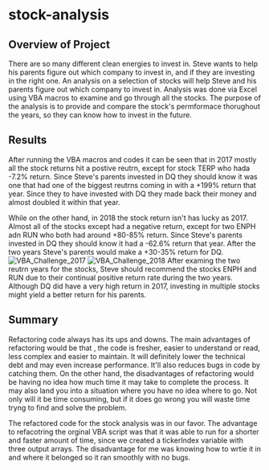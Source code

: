 # stock-analysis

## Overview of Project
There are so many different clean energies to invest in. Steve wants to help his parents figure out which company to invest in, and if they are investing in the right one. An analysis on a selection of stocks will help Steve and his parents figure out which company to invest in. Analysis was done via Excel using VBA macros to examine and go through all the stocks. The purpose of the analysis is to provide and compare the stock's permformace thorughout the years, so they can know how to invest in the future.

## Results
After running the VBA macros and codes it can be seen that in 2017 mostly all the stock returns hit a postive reutrn, except for stock TERP who hada -7.2% return. Since Steve's parents invested in DQ they should know it was one that had one of the biggest reutrns coming in with a +199% return that year. Since they to have invested with DQ they made back their money and almost doubled it within that year. 

While on the other hand, in 2018 the stock return isn't has lucky as 2017. Almost all of the stocks except had a negative return, except for two ENPH adn RUN who both had around +80-85% return. Since Steve's parents invested in DQ they should know it had a -62.6% return that year. After the two years Steve's parents would make a +30-35% return for DQ. 
![VBA_Challenge_2017](https://user-images.githubusercontent.com/89143725/132787875-ecd4bceb-a1be-41eb-970d-218132949d51.png) ![VBA_Challenge_2018](https://user-images.githubusercontent.com/89143725/132787877-ad8267c4-45d2-48de-88f2-27c5bfa5087e.png)
After examing the two reutrn years for the stocks, Steve should recommend the stocks ENPH and RUN due to their continual positive return rate during the two years. Although DQ did have a very high return in 2017, investing in multiple stocks might yield a better return for his parents.  

## Summary
Refactoring code always has its ups and downs. The main advantages of refactoring would be that , the code is fresher, easier to understand or read, less complex and easier to maintain. It will definitely lower the technical debt and may even increase performance. It'll also reduces bugs in code by catching them. On the other hand, the disadvantages of refactoring would be having no idea how much time it may take to complete the process. It may also land you into a situation where you have no idea where to go. Not only will it be time consuming, but if it does go wrong you will waste time tryng to find and solve the problem.

The refactored code for the stock analysis was in our favor. The advantage to refacotring the orginal VBA script was that it was able to run for a shorter and faster amount of time, since we created a tickerIndex variable with three output arrays. The disadvantage for me was knowing how to wrtie it in and where it belonged so it ran smoothly with no bugs. 


